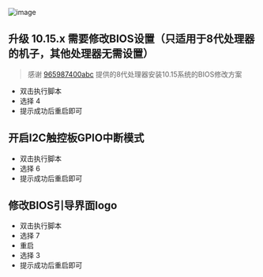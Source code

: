  ![image](https://github.com/xiaoMGitHub/LEGION_Y7000Series_Hackintosh/blob/master/Picture/operation.png)  
 
## 升级 10.15.x 需要修改BIOS设置（只适用于8代处理器的机子，其他处理器无需设置）
> 感谢 [965987400abc](https://github.com/965987400abc) 提供的8代处理器安装10.15系统的BIOS修改方案

- 双击执行脚本
- 选择 4
- 提示成功后重启即可

## 开启I2C触控板GPIO中断模式

- 双击执行脚本
- 选择 6
- 提示成功后重启即可
 
## 修改BIOS引导界面logo

- 双击执行脚本
- 选择 7
- 重启
- 选择 3
- 提示成功后重启即可
